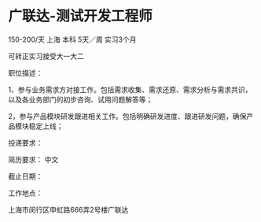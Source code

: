 # 广联达-测试开发工程师

150-200/天 上海 本科 5天／周 实习3个月

可转正实习接受大一大二

职位描述：

1、参与业务需求方对接工作。包括需求收集、需求还原、需求分析与需求共识，以及各业务部门的初步咨询、试用问题解答等；

2，参与产品模块研发跟进相关工作。包括明确研发进度、跟进研发问题，确保产品模块稳定上线；

投递要求：

简历要求： 中文

截止日期：

工作地点：

上海市闵行区申虹路666弄2号楼广联达